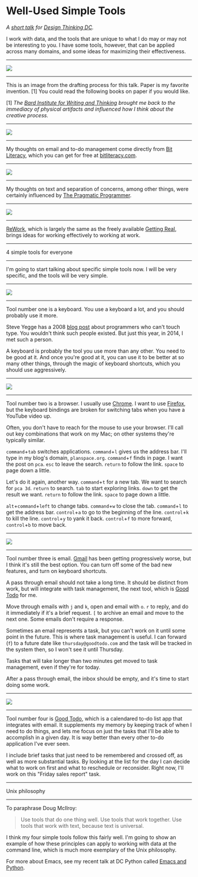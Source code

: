 # Well-Used Simple Tools

*A [short talk](http://www.meetup.com/Design-Thinking-DC/events/216029412/) for [Design Thinking DC](http://www.meetup.com/Design-Thinking-DC/).*

I work with data, and the tools that are unique to what I do may or may not be interesting to you. I have some tools, however, that can be applied across many domains, and some ideas for maximizing their effectiveness.


-----

![](notepad.jpg)

-----

This is an image from the drafting process for this talk. Paper is my favorite invention. [1] You could read the following books on paper if you would like.

[1] *The [Bard Institute for Writing and Thinking](http://www.bard.edu/iwt/) brought me back to the immediacy of physical artifacts and influenced how I think about the creative process.*


-----

[![](bit_literacy.jpg)](http://bitliteracy.com/)

-----

My thoughts on email and to-do management come directly from [Bit Literacy](http://bitliteracy.com/), which you can get for free at [bitliteracy.com](http://bitliteracy.com/).


-----

[![](pragmatic_programmer.jpg)](https://pragprog.com/the-pragmatic-programmer)

-----

My thoughts on text and separation of concerns, among other things, were certainly influenced by [The Pragmatic Programmer](https://pragprog.com/the-pragmatic-programmer).


-----

[![](rework.png)](http://37signals.com/rework/)

-----

[ReWork](http://37signals.com/rework/), which is largely the same as the freely available [Getting Real](http://gettingreal.37signals.com/), brings ideas for working effectively to working at work.


-----

4 simple tools for everyone

-----

I'm going to start talking about specific simple tools now. I will be very specific, and the tools will be very simple.


-----

[![](keyboard.png)](http://www.usporedi.hr/novosti/je-li-ovo-najbolja-tipkovnica-svih-vremena)

-----

Tool number one is a keyboard. You use a keyboard a lot, and you should probably use it more.

Steve Yegge has a 2008 [blog post](http://steve-yegge.blogspot.com/2008/09/programmings-dirtiest-little-secret.html) about programmers who can't touch type. You wouldn't think such people existed. But just this year, in 2014, I met such a person.

A keyboard is probably the tool you use more than any other. You need to be good at it. And once you're good at it, you can use it to be better at so many other things, through the magic of keyboard shortcuts, which you should use aggressively.


-----

[![](chrome.png)](http://www.google.com/chrome/)

-----

Tool number two is a browser. I usually use [Chrome](http://www.google.com/chrome/). I want to use [Firefox](http://firefox.com/), but the keyboard bindings are broken for switching tabs when you have a YouTube video up.

Often, you don't have to reach for the mouse to use your browser. I'll call out key combinations that work on my Mac; on other systems they're typically similar.

`command`+`tab` switches applications. `command`+`l` gives us the address bar. I'll type in my blog's domain, `planspace.org`. `command`+`f` finds in page. I want the post on `pca`. `esc` to leave the search. `return` to follow the link. `space` to page down a little.

Let's do it again, another way. `command`+`t` for a new tab. We want to search for `pca 3d`. `return` to search. `tab` to start exploring links. `down` to get the result we want. `return` to follow the link. `space` to page down a little.

`alt`+`command`+`left` to change tabs. `command`+`w` to close the tab. `command`+`l` to get the address bar. `control`+`a` to go to the beginning of the line. `control`+`k` to kill the line. `control`+`y` to yank it back. `control`+`f` to more forward, `control`+`b` to move back.


-----

[![](gmail.png)](https://gmail.com/)

-----

Tool number three is email. [Gmail](https://gmail.com/) has been getting progressively worse, but I think it's still the best option. You can turn off some of the bad new features, and turn on keyboard shortcuts.

A pass through email should not take a long time. It should be distinct from work, but will integrate with task management, the next tool, which is [Good Todo](https://goodtodo.com/) for me.

Move through emails with `j` and `k`, open and email with `o`. `r` to reply, and do it immediately if it's a brief request. `[` to archive an email and move to the next one. Some emails don't require a response.

Sometimes an email represents a task, but you can't work on it until some point in the future. This is where task management is useful. I can forward (`f`) to a future date like `thursday@goodtodo.com` and the task will be tracked in the system then, so I won't see it until Thursday.

Tasks that will take longer than two minutes get moved to task management, even if they're for today.

After a pass through email, the inbox should be empty, and it's time to start doing some work.


-----

[![](goodtodo.png)](https://goodtodo.com/)

-----

Tool number four is [Good Todo](https://goodtodo.com/), which is a calendared to-do list app that integrates with email. It supplements my memory by keeping track of when I need to do things, and lets me focus on just the tasks that I'll be able to accomplish in a given day. It is way better than every other to-do application I've ever seen.

I include brief tasks that just need to be remembered and crossed off, as well as more substantial tasks. By looking at the list for the day I can decide what to work on first and what to reschedule or reconsider. Right now, I'll work on this "Friday sales report" task.


-----

Unix philosophy

-----

To paraphrase Doug McIlroy:

> Use tools that do one thing well. Use tools that work together. Use tools that work with text, because text is universal.

I think my four simple tools follow this fairly well. I'm going to show an example of how these principles can apply to working with data at the command line, which is much more exemplary of the Unix philosophy.


For more about Emacs, see my recent talk at DC Python called [Emacs and Python](/20141007-emacs_python/).
